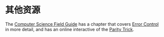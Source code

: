 # 其他资源

The [Computer Science Field Guide](http://csfieldguide.org.nz/) has a chapter that covers [Error Control](http://csfieldguide.org.nz/en/chapters/coding-error-control.html) in more detail, and has an online interactive of the [Parity Trick](http://csfieldguide.org.nz/en/interactives/parity/index.html).